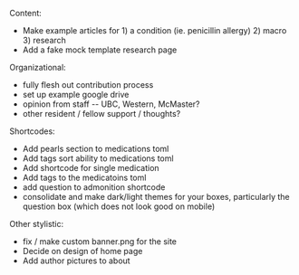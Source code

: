 Content:

- Make example articles for 1) a condition (ie. penicillin allergy) 2) macro 3) research
- Add a fake mock template research page

Organizational:

- fully flesh out contribution process
- set up example google drive
- opinion from staff -- UBC, Western, McMaster?
- other resident / fellow support / thoughts?

Shortcodes:

- Add pearls section to medications toml
- Add tags sort ability to medications toml
- Add shortcode for single medication
- Add tags to the medicatoins toml
- add question to admonition shortcode
- consolidate and make dark/light themes for your boxes, particularly the question box (which does not look good on mobile)

Other stylistic:

- fix / make custom banner.png for the site
- Decide on design of home page
- Add author pictures to about
